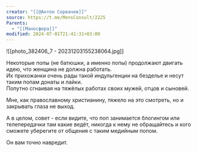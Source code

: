 ```yaml
---
creator: "[[@Антон Сорвачев]]"
source: https://t.me/MensConsult/2225
Parents:
  - "[[Маносфера]]"
modified: 2024-07-01T21:41:31+03:00
---
```


![[photo_382406_7 - 20231203155238064.jpg]]

Некоторые попы (не батюшки, а именно попы) продолжают двигать идею, что женщина не должна работать.  
Их прихожанки очень рады такой индульгенции на безделье и несут таким попам донаты и лайки.  
Попутно сгнаивая на тяжёлых работах своих мужей, отцов и сыновей. 

Мне, как православному христианину, тяжело на это смотреть, но и закрывать глаза не выход.

А в целом, совет - если видите, что поп занимается блогингом или телепередачки там какие ведёт, никогда к нему не обращайтесь и кого сможете уберегите от общения с таким медийным попом. 

Он вам точно навредит.
